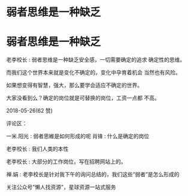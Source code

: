 # 弱者思维是一种缺乏

# 弱者思维是一种缺乏

老李校长 : 弱者思维是一种缺乏安全感，一切需要确定的追求 确定性的思维。

而我们这个世界本来就是变化不确定的，变化中孕育着机会 当然也有风险。

如果想变得有智慧，强大，那么要学会适应不确定的世界。

大家没看到么？确定的岗位就是可替换的岗位，工资一点都 不高。

2018-05-26(62 赞)

评论区：

一米.阳光 : 弱者思維是如何形成的呢 肖锋 : 什么是确定的岗位

老李校长 : 我们人类的本性

老李校长 : 大部分的工作岗位，写在招聘网站上的。

禅.娟 : 老李校长是针对我下午的询问总结的，我们这些“弱者”是怎么形成的

关注公众号"懒人找资源"，星球资源一站式服务